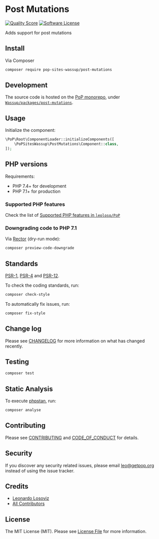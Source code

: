# Post Mutations

<!-- [![Build Status][ico-travis]][link-travis] -->
[![Quality Score][ico-code-quality]][link-code-quality]
[![Software License][ico-license]](LICENSE.md)

<!--
[![Latest Version on Packagist][ico-version]][link-packagist]
[![Coverage Status][ico-scrutinizer]][link-scrutinizer]
[![Total Downloads][ico-downloads]][link-downloads]
-->

Adds support for post mutations

## Install

Via Composer

``` bash
composer require pop-sites-wassup/post-mutations
```

## Development

The source code is hosted on the [PoP monorepo](https://github.com/leoloso/PoP), under [`Wassup/packages/post-mutations`](https://github.com/leoloso/PoP/tree/master/layers/Wassup/packages/post-mutations).

## Usage

Initialize the component:

``` php
\PoP\Root\ComponentLoader::initializeComponents([
    \PoPSitesWassup\PostMutations\Component::class,
]);
```

## PHP versions

Requirements:

- PHP 7.4+ for development
- PHP 7.1+ for production

### Supported PHP features

Check the list of [Supported PHP features in `leoloso/PoP`](https://github.com/leoloso/PoP/#supported-php-features)

### Downgrading code to PHP 7.1

Via [Rector](https://github.com/rectorphp/rector) (dry-run mode):

```bash
composer preview-code-downgrade
```

## Standards

[PSR-1](https://www.php-fig.org/psr/psr-1), [PSR-4](https://www.php-fig.org/psr/psr-4) and [PSR-12](https://www.php-fig.org/psr/psr-12).

To check the coding standards, run:

``` bash
composer check-style
```

To automatically fix issues, run:

``` bash
composer fix-style
```

## Change log

Please see [CHANGELOG](CHANGELOG.md) for more information on what has changed recently.

## Testing

``` bash
composer test
```

## Static Analysis

To execute [phpstan](https://github.com/phpstan/phpstan), run:

``` bash
composer analyse
```

## Contributing

Please see [CONTRIBUTING](CONTRIBUTING.md) and [CODE_OF_CONDUCT](CODE_OF_CONDUCT.md) for details.

## Security

If you discover any security related issues, please email leo@getpop.org instead of using the issue tracker.

## Credits

- [Leonardo Losoviz][link-author]
- [All Contributors][link-contributors]

## License

The MIT License (MIT). Please see [License File](LICENSE.md) for more information.

[ico-version]: https://img.shields.io/packagist/v/pop-sites-wassup/post-mutations.svg?style=flat-square
[ico-license]: https://img.shields.io/badge/license-MIT-brightgreen.svg?style=flat-square
[ico-travis]: https://img.shields.io/travis/pop-sites-wassup/post-mutations/master.svg?style=flat-square
[ico-scrutinizer]: https://img.shields.io/scrutinizer/coverage/g/pop-sites-wassup/post-mutations.svg?style=flat-square
[ico-code-quality]: https://img.shields.io/scrutinizer/g/pop-sites-wassup/post-mutations.svg?style=flat-square
[ico-downloads]: https://img.shields.io/packagist/dt/pop-sites-wassup/post-mutations.svg?style=flat-square

[link-packagist]: https://packagist.org/packages/pop-sites-wassup/post-mutations
[link-travis]: https://travis-ci.org/pop-sites-wassup/post-mutations
[link-scrutinizer]: https://scrutinizer-ci.com/g/pop-sites-wassup/post-mutations/code-structure
[link-code-quality]: https://scrutinizer-ci.com/g/pop-sites-wassup/post-mutations
[link-downloads]: https://packagist.org/packages/pop-sites-wassup/post-mutations
[link-author]: https://github.com/leoloso
[link-contributors]: ../../../../../../contributors
